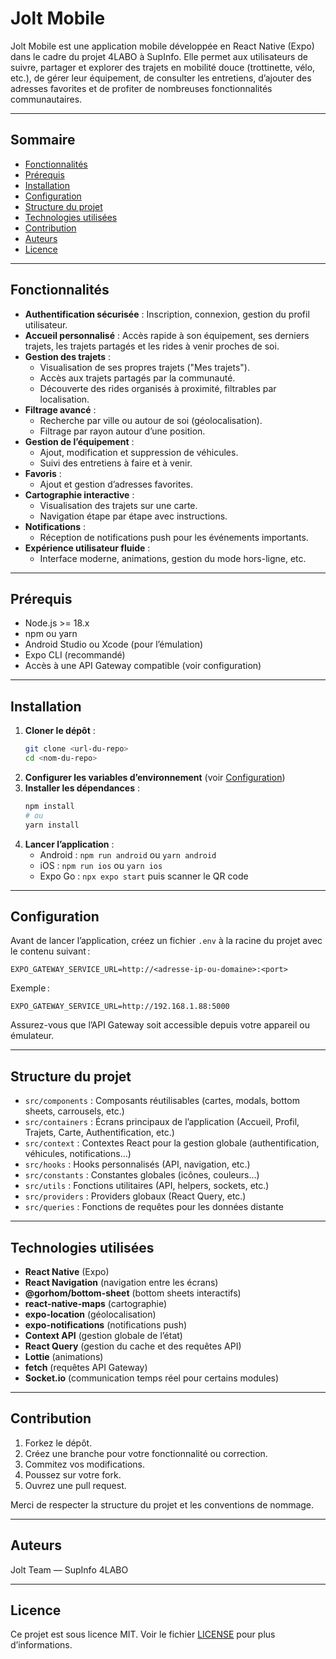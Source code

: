 # Jolt Mobile

Jolt Mobile est une application mobile développée en React Native (Expo) dans le cadre du projet 4LABO à SupInfo. Elle permet aux utilisateurs de suivre, partager et explorer des trajets en mobilité douce (trottinette, vélo, etc.), de gérer leur équipement, de consulter les entretiens, d’ajouter des adresses favorites et de profiter de nombreuses fonctionnalités communautaires.

---

## Sommaire

- [Fonctionnalités](#fonctionnalités)
- [Prérequis](#prérequis)
- [Installation](#installation)
- [Configuration](#configuration)
- [Structure du projet](#structure-du-projet)
- [Technologies utilisées](#technologies-utilisées)
- [Contribution](#contribution)
- [Auteurs](#auteurs)
- [Licence](#licence)

---

## Fonctionnalités

- **Authentification sécurisée** : Inscription, connexion, gestion du profil utilisateur.
- **Accueil personnalisé** : Accès rapide à son équipement, ses derniers trajets, les trajets partagés et les rides à venir proches de soi.
- **Gestion des trajets** :
  - Visualisation de ses propres trajets ("Mes trajets").
  - Accès aux trajets partagés par la communauté.
  - Découverte des rides organisés à proximité, filtrables par localisation.
- **Filtrage avancé** :
  - Recherche par ville ou autour de soi (géolocalisation).
  - Filtrage par rayon autour d’une position.
- **Gestion de l’équipement** :
  - Ajout, modification et suppression de véhicules.
  - Suivi des entretiens à faire et à venir.
- **Favoris** :
  - Ajout et gestion d’adresses favorites.
- **Cartographie interactive** :
  - Visualisation des trajets sur une carte.
  - Navigation étape par étape avec instructions.
- **Notifications** :
  - Réception de notifications push pour les événements importants.
- **Expérience utilisateur fluide** :
  - Interface moderne, animations, gestion du mode hors-ligne, etc.

---

## Prérequis

- Node.js >= 18.x
- npm ou yarn
- Android Studio ou Xcode (pour l’émulation)
- Expo CLI (recommandé)
- Accès à une API Gateway compatible (voir configuration)

---

## Installation

1. **Cloner le dépôt** :
    ```bash
    git clone <url-du-repo>
    cd <nom-du-repo>
    ```
2. **Configurer les variables d’environnement** (voir [Configuration](#configuration))
3. **Installer les dépendances** :
    ```bash
    npm install
    # ou
    yarn install
    ```
4. **Lancer l’application** :
    - Android : `npm run android` ou `yarn android`
    - iOS : `npm run ios` ou `yarn ios`
    - Expo Go : `npx expo start` puis scanner le QR code

---

## Configuration

Avant de lancer l’application, créez un fichier `.env` à la racine du projet avec le contenu suivant :

```env
EXPO_GATEWAY_SERVICE_URL=http://<adresse-ip-ou-domaine>:<port>
```

Exemple :

```env
EXPO_GATEWAY_SERVICE_URL=http://192.168.1.88:5000
```

Assurez-vous que l’API Gateway soit accessible depuis votre appareil ou émulateur.

---

## Structure du projet

- `src/components` : Composants réutilisables (cartes, modals, bottom sheets, carrousels, etc.)
- `src/containers` : Écrans principaux de l’application (Accueil, Profil, Trajets, Carte, Authentification, etc.)
- `src/context` : Contextes React pour la gestion globale (authentification, véhicules, notifications…)
- `src/hooks` : Hooks personnalisés (API, navigation, etc.)
- `src/constants` : Constantes globales (icônes, couleurs…)
- `src/utils` : Fonctions utilitaires (API, helpers, sockets, etc.)
- `src/providers` : Providers globaux (React Query, etc.)
- `src/queries` : Fonctions de requêtes pour les données distante
---

## Technologies utilisées

- **React Native** (Expo)
- **React Navigation** (navigation entre les écrans)
- **@gorhom/bottom-sheet** (bottom sheets interactifs)
- **react-native-maps** (cartographie)
- **expo-location** (géolocalisation)
- **expo-notifications** (notifications push)
- **Context API** (gestion globale de l’état)
- **React Query** (gestion du cache et des requêtes API)
- **Lottie** (animations)
- **fetch** (requêtes API Gateway)
- **Socket.io** (communication temps réel pour certains modules)

---

## Contribution

1. Forkez le dépôt.
2. Créez une branche pour votre fonctionnalité ou correction.
3. Commitez vos modifications.
4. Poussez sur votre fork.
5. Ouvrez une pull request.

Merci de respecter la structure du projet et les conventions de nommage.

---

## Auteurs

Jolt Team — SupInfo 4LABO

---

## Licence

Ce projet est sous licence MIT. Voir le fichier [LICENSE](./LICENSE) pour plus d’informations.